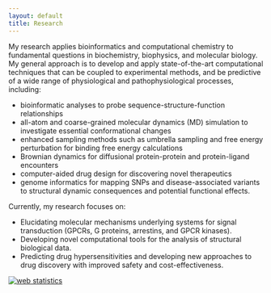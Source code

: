 ```yaml
---
layout: default
title: Research
---
```


My research applies bioinformatics and computational chemistry to fundamental questions in biochemistry, biophysics, and molecular biology. My general approach is to develop and apply state-of-the-art computational techniques that can be coupled to experimental methods, and be predictive of a wide range of physiological and pathophysiological processes, including:

*	bioinformatic analyses to probe sequence-structure-function relationships
*	all-atom and coarse-grained molecular dynamics (MD) simulation to investigate essential conformational changes
*	enhanced sampling methods such as umbrella sampling and free energy perturbation for binding free energy calculations
*	Brownian dynamics for diffusional protein-protein and protein-ligand encounters
*	computer-aided drug design for discovering novel therapeutics
*	genome informatics for mapping SNPs and disease-associated variants to structural dynamic consequences and potential functional effects.

Currently, my research focuses on:
 
* Elucidating molecular mechanisms underlying systems for signal transduction (GPCRs, G proteins, arrestins, and GPCR kinases).
* Developing novel computational tools for the analysis of structural biological data.
* Predicting drug hypersensitivities and developing new approaches to drug discovery with improved safety and cost-effectiveness. 

<!-- Start of StatCounter Code for Default Guide -->
<script type="text/javascript">
var sc_project=11495595; 
var sc_invisible=1; 
var sc_security="91164f58"; 
var sc_https=1; 
var scJsHost = (("https:" == document.location.protocol) ?
"https://secure." : "http://www.");
document.write("<sc"+"ript type='text/javascript' src='" +
scJsHost+
"statcounter.com/counter/counter.js'></"+"script>");
</script>
<noscript><div class="statcounter"><a title="web statistics"
href="http://statcounter.com/" target="_blank"><img
class="statcounter"
src="//c.statcounter.com/11495595/0/91164f58/0/" alt="web
statistics"></a></div></noscript>
<!-- End of StatCounter Code for Default Guide -->

